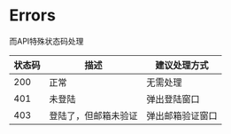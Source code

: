 # Errors
而API特殊状态码处理

状态码 | 描述 | 建议处理方式
--------- | ------- | ------- 
200 | 正常 | 无需处理
401 | 未登陆 | 弹出登陆窗口
403 | 登陆了，但邮箱未验证 | 弹出邮箱验证窗口
